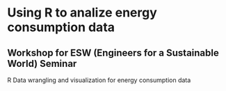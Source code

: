 # Using R to analize energy consumption data
## Workshop for ESW (Engineers for a Sustainable World) Seminar
R Data wrangling and visualization for energy consumption data

